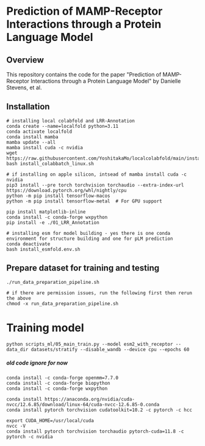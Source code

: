 # Prediction of MAMP-Receptor Interactions through a Protein Language Model

## Overview

This repository contains the code for the paper "Prediction of MAMP-Receptor Interactions through a Protein Language Model" by Danielle Stevens, et al.

## Installation

```
# installing local colabfold and LRR-Annotation
conda create --name=localfold python=3.11
conda activate localfold
conda install mamba
mamba update --all
mamba install cuda -c nvidia
wget https://raw.githubusercontent.com/YoshitakaMo/localcolabfold/main/install_colabbatch_linux.sh
bash install_colabbatch_linux.sh

# if installing on apple silicon, intsead of mamba install cuda -c nvidia
pip3 install --pre torch torchvision torchaudio --extra-index-url https://download.pytorch.org/whl/nightly/cpu
python -m pip install tensorflow-macos
python -m pip install tensorflow-metal  # For GPU support

pip install matplotlib-inline
conda install -c conda-forge wxpython 
pip install -e ./01_LRR_Annotation

# installing esm for model building - yes there is one conda environment for structure building and one for pLM prediction
conda deactivate
bash install_esmfold.env.sh
```


## Prepare dataset for training and testing
```
./run_data_preparation_pipeline.sh

# if there are permission issues, run the following first then rerun the above
chmod -x run_data_preparation_pipeline.sh
```

# Training model
```
python scripts_ml/05_main_train.py --model esm2_with_receptor --data_dir datasets/stratify --disable_wandb --device cpu --epochs 60
```


##### old code ignore for now
```
conda install -c conda-forge openmm=7.7.0
conda install -c conda-forge biopython
conda install -c conda-forge wxpython

conda install https://anaconda.org/nvidia/cuda-nvcc/12.6.85/download/linux-64/cuda-nvcc-12.6.85-0.conda
conda install pytorch torchvision cudatoolkit=10.2 -c pytorch -c hcc

export CUDA_HOME=/usr/local/cuda
nvcc -V
conda install pytorch torchvision torchaudio pytorch-cuda=11.8 -c pytorch -c nvidia

```